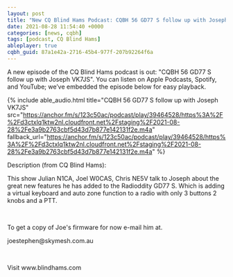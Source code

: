 ```yaml
---
layout: post
title: "New CQ Blind Hams Podcast: CQBH 56 GD77 S follow up with Joseph VK7JS"
date: 2021-08-28 11:54:40 +0000
categories: [news, cqbh]
tags: [podcast, CQ Blind Hams]
ableplayer: true
cqbh_guid: 87a1e42a-2716-45b4-977f-207b92264f6a
---
```


A new episode of the CQ Blind Hams podcast is out: "CQBH 56 GD77 S follow up with Joseph VK7JS". You can listen on Apple Podcasts, Spotify, and YouTube; we’ve embedded the episode below for easy playback.

{% include able_audio.html title="CQBH 56 GD77 S follow up with Joseph VK7JS" src="https://anchor.fm/s/123c50ac/podcast/play/39464528/https%3A%2F%2Fd3ctxlq1ktw2nl.cloudfront.net%2Fstaging%2F2021-08-28%2Fe3a9b2763cbf5d43d7b877e142131f2e.m4a" fallback_url="https://anchor.fm/s/123c50ac/podcast/play/39464528/https%3A%2F%2Fd3ctxlq1ktw2nl.cloudfront.net%2Fstaging%2F2021-08-28%2Fe3a9b2763cbf5d43d7b877e142131f2e.m4a" %}

Description (from CQ Blind Hams):

<p>This show Julian N1CA, Joel W0CAS, Chris NE5V talk to Joseph about the great new features he has added to the Radioddity GD77 S. Which is adding a virtual keyboard and auto zone function to a radio with only 3 buttons 2 knobs and a PTT.&nbsp;</p>
<p><br></p>
<p>To get a copy of Joe's firmware for now e-mail him at.</p>
<p>joestephen@skymesh.com.au</p>
<p><br></p>
<p>Visit www.blindhams.com</p>
